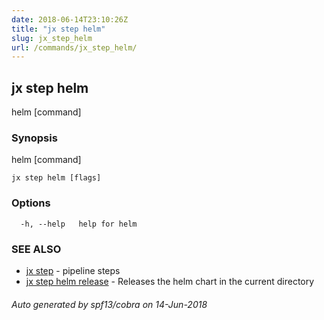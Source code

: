 ```yaml
---
date: 2018-06-14T23:10:26Z
title: "jx step helm"
slug: jx_step_helm
url: /commands/jx_step_helm/
---
```

## jx step helm

helm [command]

### Synopsis

helm [command]

```
jx step helm [flags]
```

### Options

```
  -h, --help   help for helm
```

### SEE ALSO

* [jx step](/commands/jx_step/)	 - pipeline steps
* [jx step helm release](/commands/jx_step_helm_release/)	 - Releases the helm chart in the current directory

###### Auto generated by spf13/cobra on 14-Jun-2018
